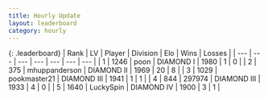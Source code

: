 ```yaml
---
title: Hourly Update
layout: leaderboard
category: hourly
---
```


{: .leaderboard}
| Rank | LV | Player | Division | Elo | Wins | Losses |
| --- | --- | --- | --- | --- | --- | --- |
| <span data-change="0">1</span> | 1246 | <span title="ID: 540690">poon</span> | DIAMOND I | <span data-change="0">1980</span> | <span data-change="0">1</span> | <span data-change="0">0</span> |
| <span data-change="1">2</span> | 375 | <span title="ID: 67210">mhuppanderson</span> | DIAMOND II | <span data-change="35">1969</span> | <span data-change="10">20</span> | <span data-change="5">8</span> |
| <span data-change="-1">3</span> | 1029 | <span title="ID: 652474">pookmaster21</span> | DIAMOND III | <span data-change="0">1941</span> | <span data-change="0">1</span> | <span data-change="0">1</span> |
| <span data-change="-">4</span> | 844 | <span title="ID: 544038">297974</span> | DIAMOND III | <span data-change="-">1933</span> | <span data-change="-">4</span> | <span data-change="-">0</span> |
| <span data-change="-1">5</span> | 1640 | <span title="ID: 498412">LuckySpin</span> | DIAMOND IV | <span data-change="-3">1900</span> | <span data-change="1">3</span> | <span data-change="1">1</span> |